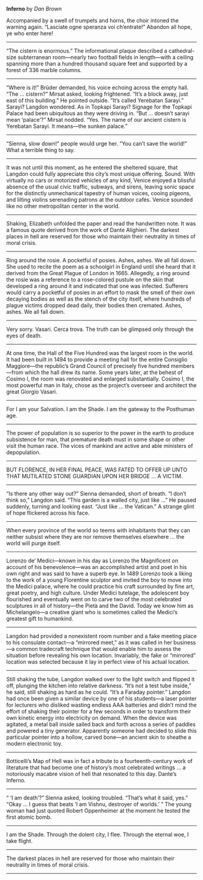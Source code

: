 **Inferno** by *Dan Brown*

Accompanied by a swell of trumpets and horns, the choir intoned the warning again. “Lasciate ogne speranza voi ch’entrate!” Abandon all hope, ye who enter here!

---

“The cistern is enormous.” The informational plaque described a cathedral-size subterranean room—nearly two football fields in length—with a ceiling spanning more than a hundred thousand square feet and supported by a forest of 336 marble columns.

---

“Where is it!” Brüder demanded, his voice echoing across the empty hall. “The … cistern?” Mirsat asked, looking frightened. “It’s a block away, just east of this building.” He pointed outside. “It’s called Yerebatan Sarayi.” Sarayi? Langdon wondered. As in Topkapi Sarayi? Signage for the Topkapi Palace had been ubiquitous as they were driving in. “But … doesn’t sarayi mean ‘palace’?” Mirsat nodded. “Yes. The name of our ancient cistern is Yerebatan Sarayi. It means—the sunken palace.”

---

“Sienna, slow down!” people would urge her. “You can’t save the world!” What a terrible thing to say.

---

It was not until this moment, as he entered the sheltered square, that Langdon could fully appreciate this city’s most unique offering. Sound. With virtually no cars or motorized vehicles of any kind, Venice enjoyed a blissful absence of the usual civic traffic, subways, and sirens, leaving sonic space for the distinctly unmechanical tapestry of human voices, cooing pigeons, and lilting violins serenading patrons at the outdoor cafés. Venice sounded like no other metropolitan center in the world.

---

Shaking, Elizabeth unfolded the paper and read the handwritten note. It was a famous quote derived from the work of Dante Alighieri. The darkest places in hell are reserved for those who maintain their neutrality in times of moral crisis.

---

Ring around the rosie. A pocketful of posies. Ashes, ashes. We all fall down. She used to recite the poem as a schoolgirl in England until she heard that it derived from the Great Plague of London in 1665. Allegedly, a ring around the rosie was a reference to a rose-colored pustule on the skin that developed a ring around it and indicated that one was infected. Sufferers would carry a pocketful of posies in an effort to mask the smell of their own decaying bodies as well as the stench of the city itself, where hundreds of plague victims dropped dead daily, their bodies then cremated. Ashes, ashes. We all fall down.

---

Very sorry. Vasari. Cerca trova. The truth can be glimpsed only through the eyes of death.

---

At one time, the Hall of the Five Hundred was the largest room in the world. It had been built in 1494 to provide a meeting hall for the entire Consiglio Maggiore—the republic’s Grand Council of precisely five hundred members—from which the hall drew its name. Some years later, at the behest of Cosimo I, the room was renovated and enlarged substantially. Cosimo I, the most powerful man in Italy, chose as the project’s overseer and architect the great Giorgio Vasari.

---

For I am your Salvation. I am the Shade. I am the gateway to the Posthuman age.

---

The power of population is so superior to the power in the earth to produce subsistence for man, that premature death must in some shape or other visit the human race. The vices of mankind are active and able ministers of depopulation. 

---

BUT FLORENCE, IN HER FINAL PEACE, WAS FATED TO OFFER UP UNTO THAT MUTILATED STONE GUARDIAN UPON HER BRIDGE … A VICTIM.

---

“Is there any other way out?” Sienna demanded, short of breath. “I don’t think so,” Langdon said. “This garden is a walled city, just like …” He paused suddenly, turning and looking east. “Just like … the Vatican.” A strange glint of hope flickered across his face.

---

When every province of the world so teems with inhabitants that they can neither subsist where they are nor remove themselves elsewhere … the world will purge itself.

---

Lorenzo de’ Medici—known in his day as Lorenzo the Magnificent on account of his benevolence—was an accomplished artist and poet in his own right and was said to have a superb eye. In 1489 Lorenzo took a liking to the work of a young Florentine sculptor and invited the boy to move into the Medici palace, where he could practice his craft surrounded by fine art, great poetry, and high culture. Under Medici tutelage, the adolescent boy flourished and eventually went on to carve two of the most celebrated sculptures in all of history—the Pietà and the David. Today we know him as Michelangelo—a creative giant who is sometimes called the Medici’s greatest gift to humankind.

---

Langdon had provided a nonexistent room number and a fake meeting place to his consulate contact—a “mirrored meet,” as it was called in her business—a common tradecraft technique that would enable him to assess the situation before revealing his own location. Invariably, the fake or “mirrored” location was selected because it lay in perfect view of his actual location.

---

Still shaking the tube, Langdon walked over to the light switch and flipped it off, plunging the kitchen into relative darkness. “It’s not a test tube inside,” he said, still shaking as hard as he could. “It’s a Faraday pointer.” Langdon had once been given a similar device by one of his students—a laser pointer for lecturers who disliked wasting endless AAA batteries and didn’t mind the effort of shaking their pointer for a few seconds in order to transform their own kinetic energy into electricity on demand. When the device was agitated, a metal ball inside sailed back and forth across a series of paddles and powered a tiny generator. Apparently someone had decided to slide this particular pointer into a hollow, carved bone—an ancient skin to sheathe a modern electronic toy.

---

Botticelli’s Map of Hell was in fact a tribute to a fourteenth-century work of literature that had become one of history’s most celebrated writings … a notoriously macabre vision of hell that resonated to this day. Dante’s Inferno.

---

“ ‘I am death’?” Sienna asked, looking troubled. “That’s what it said, yes.” “Okay … I guess that beats ‘I am Vishnu, destroyer of worlds.’ ” The young woman had just quoted Robert Oppenheimer at the moment he tested the first atomic bomb.

---

I am the Shade. Through the dolent city, I flee. Through the eternal woe, I take flight.

---

The darkest places in hell are reserved for those who maintain their neutrality in times of moral crisis.

---

